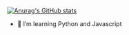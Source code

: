 [![Anurag's GitHub stats](https://github-readme-stats.vercel.app/api?username=FelixDeBa)](https://github.com/anuraghazra/github-readme-stats)

- 🌱 I’m learning Python and Javascript
<!---
FelixDeBa/FelixDeBa is a ✨ special ✨ repository because its `README.md` (this file) appears on your GitHub profile.
You can click the Preview link to take a look at your changes.
--->
